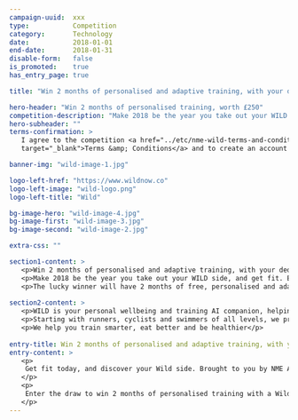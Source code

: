 ```yaml
---
campaign-uuid:  xxx
type:           Competition
category:       Technology
date:           2018-01-01
end-date:       2018-01-31
disable-form:   false
is_promoted:    true
has_entry_page: true

title: "Win 2 months of personalised and adaptive training, with your dedicated professional coach, worth £250"

hero-header: "Win 2 months of personalised training, worth £250"
competition-description: "Make 2018 be the year you take out your WILD side, and get fit. Everyone can do, accessing the best adapting training with WildNow.co, a London-based startup within the latest Entrepreneur First cohort. <br/> The lucky winner will have 2 months of free, personalised and adaptive training, with your dedicated professional coach, worth £250."
hero-subheader: ""
terms-confirmation: >
   I agree to the competition <a href="../etc/nme-wild-terms-and-conditions.pdf"
   target="_blank">Terms &amp; Conditions</a> and to create an account with NME AAA.

banner-img: "wild-image-1.jpg"

logo-left-href: "https://www.wildnow.co"
logo-left-image: "wild-logo.png"
logo-left-title: "Wild"

bg-image-hero: "wild-image-4.jpg"
bg-image-first: "wild-image-3.jpg"
bg-image-second: "wild-image-2.jpg"

extra-css: ""

section1-content: >
   <p>Win 2 months of personalised and adaptive training, with your dedicated professional coach, worth £250</p>
   <p>Make 2018 be the year you take out your WILD side, and get fit. Everyone can do, accessing the best adapting training with WildNow.co, a London-based startup within the latest Entrepreneur First cohort.</p>
   <p>The lucky winner will have 2 months of free, personalised and adaptive training, with your dedicated professional coach, worth £250.</p>
         
section2-content: >
   <p>WILD is your personal wellbeing and training AI companion, helping you reach your objectives and keep you motivated.</p>
   <p>Starting with runners, cyclists and swimmers of all levels, we provide you with you personalised and adaptive training plan, keep you engaged with Wildo, the bot, and reward you as you train and get closer to your goal.</p>
   <p>We help you train smarter, eat better and be healthier</p>
   
entry-title: Win 2 months of personalised and adaptive training, with your dedicated professional coach, worth £250
entry-content: >
   <p>
    Get fit today, and discover your Wild side. Brought to you by NME AAA and Wild, your Wellbeing & Training AI companion.
   </p>
   <p>
    Enter the draw to win 2 months of personalised training with a Wild coach by completing the form below before 23:59 on !end-date!.
   </p>
---
```


